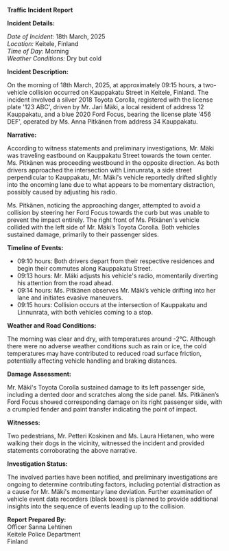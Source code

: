 **Traffic Incident Report**

**Incident Details:**

*Date of Incident:* 18th March, 2025  
*Location:* Keitele, Finland  
*Time of Day:* Morning  
*Weather Conditions:* Dry but cold  

**Incident Description:**

On the morning of 18th March, 2025, at approximately 09:15 hours, a two-vehicle collision occurred on Kauppakatu Street in Keitele, Finland. The incident involved a silver 2018 Toyota Corolla, registered with the license plate '123 ABC', driven by Mr. Jari Mäki, a local resident of address 12 Kauppakatu, and a blue 2020 Ford Focus, bearing the license plate '456 DEF', operated by Ms. Anna Pitkänen from address 34 Kauppakatu.

**Narrative:**

According to witness statements and preliminary investigations, Mr. Mäki was traveling eastbound on Kauppakatu Street towards the town center. Ms. Pitkänen was proceeding westbound in the opposite direction. As both drivers approached the intersection with Linnunrata, a side street perpendicular to Kauppakatu, Mr. Mäki's vehicle reportedly drifted slightly into the oncoming lane due to what appears to be momentary distraction, possibly caused by adjusting his radio.

Ms. Pitkänen, noticing the approaching danger, attempted to avoid a collision by steering her Ford Focus towards the curb but was unable to prevent the impact entirely. The right front of Ms. Pitkänen's vehicle collided with the left side of Mr. Mäki’s Toyota Corolla. Both vehicles sustained damage, primarily to their passenger sides.

**Timeline of Events:**

- 09:10 hours: Both drivers depart from their respective residences and begin their commutes along Kauppakatu Street.
- 09:13 hours: Mr. Mäki adjusts his vehicle's radio, momentarily diverting his attention from the road ahead.
- 09:14 hours: Ms. Pitkänen observes Mr. Mäki’s vehicle drifting into her lane and initiates evasive maneuvers.
- 09:15 hours: Collision occurs at the intersection of Kauppakatu and Linnunrata, with both vehicles coming to a stop.

**Weather and Road Conditions:**

The morning was clear and dry, with temperatures around -2°C. Although there were no adverse weather conditions such as rain or ice, the cold temperatures may have contributed to reduced road surface friction, potentially affecting vehicle handling and braking distances.

**Damage Assessment:**

Mr. Mäki's Toyota Corolla sustained damage to its left passenger side, including a dented door and scratches along the side panel. Ms. Pitkänen’s Ford Focus showed corresponding damage on its right passenger side, with a crumpled fender and paint transfer indicating the point of impact.

**Witnesses:**

Two pedestrians, Mr. Petteri Koskinen and Ms. Laura Hietanen, who were walking their dogs in the vicinity, witnessed the incident and provided statements corroborating the above narrative.

**Investigation Status:**

The involved parties have been notified, and preliminary investigations are ongoing to determine contributing factors, including potential distraction as a cause for Mr. Mäki's momentary lane deviation. Further examination of vehicle event data recorders (black boxes) is planned to provide additional insights into the sequence of events leading up to the collision.

**Report Prepared By:**  
Officer Sanna Lehtinen  
Keitele Police Department  
Finland